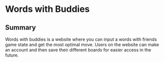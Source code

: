 # Words with Buddies

## Summary

Words with buddies is a website where you can input a words with friends game state and get the most optimal move. Users on the website can make an account and then save their different boards for easier access in the future.